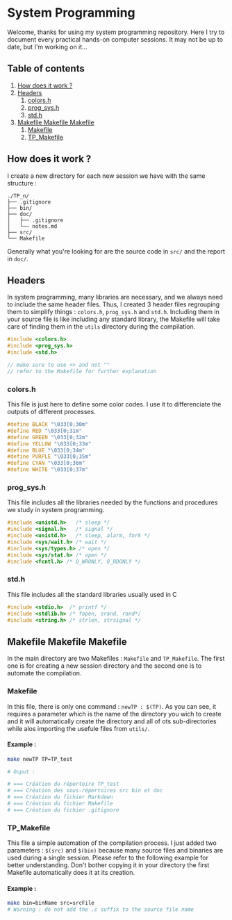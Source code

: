 # System Programming

Welcome, thanks for using my system programming repository. Here I try to document every practical hands-on computer sessions. It may not be up to date, but I'm working on it...

## Table of contents
1. [How does it work ?](#how-does-it-work)  
2. [Headers](#headers)
   1. [colors.h](#colorsh)
   2. [prog_sys.h](#prog_sysh)
   3. [std.h](#stdh)
3. [Makefile Makefile Makefile](#makefile-makefile-makefile)
   1. [Makefile](#makefile)
   2. [TP_Makefile](#tp_makefile)

## How does it work ?
I create a new directory for each new session we have with the same structure :
```
./TP_n/
├── .gitignore
├── bin/
├── doc/
│   ├── .gitignore
│   └── notes.md
├── src/
└── Makefile
```
Generally what you're looking for are the source code in ``src/`` and the report in ``doc/``.  

## Headers
In system programming, many libraries are necessary, and we always need to include the same header files. Thus, I created 3 header files regrouping them to simplify things : ``colors.h``, ``prog_sys.h`` and ``std.h``. Including them in your source file is like including any standard library, the Makefile will take care of finding them in the ``utils`` directory during the compilation.
```C
#include <colors.h>
#include <prog_sys.h>
#include <std.h>

// make sure to use <> and not ""
// refer to the Makefile for further explanation
```
### colors.h
This file is just here to define some color codes. I use it to differenciate the outputs of different processes.
```C
#define BLACK "\033[0;30m"
#define RED "\033[0;31m"
#define GREEN "\033[0;32m"
#define YELLOW "\033[0;33m"
#define BLUE "\033[0;34m"
#define PURPLE "\033[0;35m"
#define CYAN "\033[0;36m"
#define WHITE "\033[0;37m"
``` 
### prog_sys.h
This file includes all the libraries needed by the functions and procedures we study in system programming.
```C
#include <unistd.h>   /* sleep */
#include <signal.h>   /* signal */
#include <unistd.h>   /* sleep, alarm, fork */
#include <sys/wait.h> /* wait */
#include <sys/types.h> /* open */
#include <sys/stat.h> /* open */
#include <fcntl.h> /* O_WRONLY, O_RDONLY */
```
### std.h
This file includes all the standard libraries usually used in C
```C
#include <stdio.h>  /* printf */
#include <stdlib.h> /* fopen, srand, rand*/
#include <string.h> /* strlen, strsignal */
```

## Makefile Makefile Makefile
In the main directory are two Makefiles : ``Makefile`` and ``TP_Makefile``. The first one is for creating a new session directory and the second one is to automate the compilation.
### Makefile
In this file, there is only one command : ``newTP : $(TP)``. As you can see, it requires a parameter which is the name of the directory you wich to create and it will automatically create the directory and all of ots sub-directories while alos importing the usefule files from ``utils/``.
#### Example :
```bash
make newTP TP=TP_test

# Ouput :

# === Création du répertoire TP_test
# === Création des sous-répertoires src bin et doc
# === Création du fichier Markdown
# === Création du fichier Makefile
# === Création du fichier .gitignore
```
### TP_Makefile
This file a simple automation of the compilation process. I just added two parameters : ``$(src)`` and ``$(bin)`` because many source files and binaries are used during a single session. Please refer to the following example for better understanding. Don't bother copying it in your directory the first Makefile automatically does it at its creation.
#### Example :
```bash
make bin=binName src=srcFile 
# Warning : do not add the .c suffix to the source file name
```
